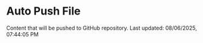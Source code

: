 # Auto Push File

Content that will be pushed to GitHub repository.
Last updated: 08/06/2025, 07:44:05 PM